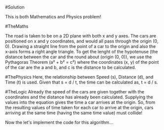 
#Solution

This is both Mathematics and Physics problem!

#TheMaths

The road is taken to be on a 2D plane with both x and y axes. The cars are positioned on x and y coordinates, and would all pass through the origin (0, 0). Drawing a straight line from the point of a car to the origin and also the x-axis forms a right angle triangle. To get the lenght of the hypotenuse (the distance between the car and the round about (origin (0, 0)), we use the Pythagoras Theorem (a² + b² = c²) where the coordinates (x, y) of the point of the car are the a and b, and c is the distance to be calculated.

#ThePhysics
Here, the relationship between Speed (s), Distance (d), and Time (t) is used.
Given that s = d / t, the time can be calculated as, t = d / s.

#TheLogic
Already the speed of the cars are given together with the coordinates and the distance has already been calculated. Supplying the values into the equation gives the time a car arrives at the origin. So, from the resulting values of time taken for each car to arrive at the origin, cars arriving at the same time (having the same time value) must collide!

Now the let's implement the code for this algorithm...
